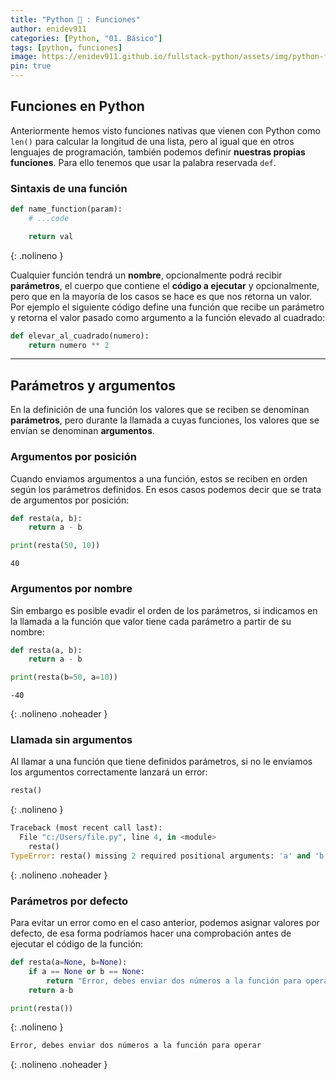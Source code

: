 ```yaml
---
title: "Python 🐍 : Funciones"
author: enidev911
categories: [Python, "01. Básico"]
tags: [python, funciones]
image: https://enidev911.github.io/fullstack-python/assets/img/python-funciones-card.png
pin: true
---
```


## **Funciones en Python**

Anteriormente hemos visto funciones nativas que vienen con Python como `len()` para calcular la longitud de una lista, pero al igual que en otros lenguajes de programación, también podemos definir **nuestras propias funciones**. Para ello tenemos que usar la palabra reservada `def`.

### Sintaxis de una función

```py
def name_function(param):
	# ...code

	return val
```
{: .nolineno }

Cualquier función tendrá un **nombre**, opcionalmente podrá recibir **parámetros**, el cuerpo que contiene el **código a ejecutar** y opcionalmente, pero que en la mayoría de los casos se hace es que nos retorna un valor. Por ejemplo el siguiente código define una función que recibe un parámetro y retorna el valor pasado como argumento a la función elevado al cuadrado:

```py
def elevar_al_cuadrado(numero):
	return numero ** 2
```

---

## **Parámetros y argumentos**

En la definición de una función los valores que se reciben se denominan **parámetros**, pero durante la llamada a cuyas funciones, los valores que se envían se denominan **argumentos**.


### **Argumentos por posición**

Cuando enviamos argumentos a una función, estos se reciben en orden según los parámetros definidos. En esos casos podemos decir que se trata de argumentos por posición:


```py
def resta(a, b):
	return a - b

print(resta(50, 10))
```

```shell
40
```

### **Argumentos por nombre**

Sin embargo es posible evadir el orden de los parámetros, si indicamos en la llamada a la función que valor tiene cada parámetro a partir de su nombre:

```py
def resta(a, b):
	return a - b

print(resta(b=50, a=10))
```

```
-40
```
{: .nolineno .noheader }


### **Llamada sin argumentos**

Al llamar a una función que tiene definidos parámetros, si no le enviamos los argumentos correctamente lanzará un error:

```py
resta()
```
{: .nolineno }

```py
Traceback (most recent call last):
  File "c:/Users/file.py", line 4, in <module>
    resta()
TypeError: resta() missing 2 required positional arguments: 'a' and 'b'
```
{: .nolineno .noheader }


### **Parámetros por defecto**

Para evitar un error como en el caso anterior, podemos asignar valores por defecto, de esa forma podríamos hacer una comprobación antes de ejecutar el código de la función:

```py
def resta(a=None, b=None):
	if a == None or b == None:
		return "Error, debes enviar dos números a la función para operar"
	return a-b

print(resta())
```
{: .nolineno }

```py
Error, debes enviar dos números a la función para operar
```
{: .nolineno .noheader }
